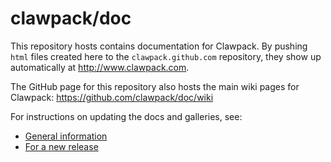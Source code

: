 
# clawpack/doc

This repository hosts contains documentation for Clawpack. By pushing `html` files created here to the `clawpack.github.com` repository, they show up automatically at http://www.clawpack.com.


The GitHub page for this repository also hosts the main wiki pages for Clawpack:
    https://github.com/clawpack/doc/wiki


For instructions on updating the docs and galleries, see:

- [General information](http://www.clawpack.org/howto_doc.html)
- [For a new release](http://www.clawpack.org/howto_release.html#updating-the-documentation)
